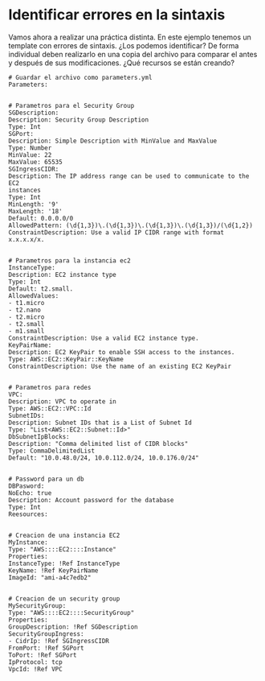 
# Identificar errores en la sintaxis

Vamos ahora a realizar una práctica distinta. En este ejemplo tenemos un template con errores de sintaxis. ¿Los podemos identificar? De forma individual deben realizarlo en una copia del archivo para comparar el antes y después de sus modificaciones. ¿Qué recursos se están creando?

```
# Guardar el archivo como parameters.yml
Parameters:


# Parametros para el Security Group
SGDescription:
Description: Security Group Description
Type: Int
SGPort:
Description: Simple Description with MinValue and MaxValue
Type: Number
MinValue: 22
MaxValue: 65535
SGIngressCIDR:
Description: The IP address range can be used to communicate to the EC2
instances
Type: Int
MinLength: '9'
MaxLength: '18'
Default: 0.0.0.0/0
AllowedPattern: (\d{1,3})\.(\d{1,3})\.(\d{1,3})\.(\d{1,3})/(\d{1,2})
ConstraintDescription: Use a valid IP CIDR range with format x.x.x.x/x.


# Parametros para la instancia ec2
InstanceType:
Description: EC2 instance type
Type: Int
Default: t2.small.
AllowedValues:
- t1.micro
- t2.nano
- t2.micro
- t2.small
- m1.small
ConstraintDescription: Use a valid EC2 instance type.
KeyPairName:
Description: EC2 KeyPair to enable SSH access to the instances.
Type: AWS::EC2::KeyPair::KeyName
ConstraintDescription: Use the name of an existing EC2 KeyPair


# Parametros para redes
VPC:
Description: VPC to operate in
Type: AWS::EC2::VPC::Id
SubnetIDs:
Description: Subnet IDs that is a List of Subnet Id
Type: "List<AWS::EC2::Subnet::Id>"
DbSubnetIpBlocks:
Description: "Comma delimited list of CIDR blocks"
Type: CommaDelimitedList
Default: "10.0.48.0/24, 10.0.112.0/24, 10.0.176.0/24"


# Password para un db
DBPasword:
NoEcho: true
Description: Account password for the database
Type: Int
Reesources:


# Creacion de una instancia EC2
MyInstance:
Type: "AWS::::EC2::::Instance"
Properties:
InstanceType: !Ref InstanceType
KeyName: !Ref KeyPairName
ImageId: "ami-a4c7edb2"


# Creacion de un security group
MySecurityGroup:
Type: "AWS::::EC2::::SecurityGroup"
Properties:
GroupDescription: !Ref SGDescription
SecurityGroupIngress:
- CidrIp: !Ref SGIngressCIDR
FromPort: !Ref SGPort
ToPort: !Ref SGPort
IpProtocol: tcp
VpcId: !Ref VPC
```